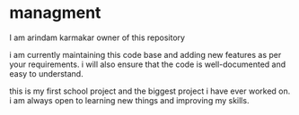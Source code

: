 # managment
I am arindam karmakar owner of this repository


i am currently maintaining this code base and adding new features as per your requirements. i will also ensure that the code is well-documented and easy to understand.


this is my first school project and the biggest project i have ever worked on. i am always open to learning new things and improving my skills.
